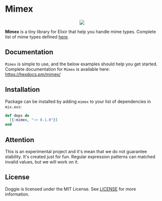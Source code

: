 # Mimex

<p align="center">
<a href="https://github.com/lk-geimfari/mimex/">
  <img src="https://raw.githubusercontent.com/lk-geimfari/mimex/master/logo.png">
</a>
</p>

**Mimex** is a tiny library for Elixir that help you handle mime types. Complete list of mime types defined [here](http://www.iana.org/assignments/media-types/media-types.xhtml).


## Documentation
`Mimex` is simple to use, and the below examples should help you get started. Complete documentation for `Mimex` is available here: https://hexdocs.pm/mimex/


## Installation

Package can be installed by adding `mimex` to your list of dependencies in `mix.exs`:

```elixir
def deps do
  [{:mimex, "~> 0.1.0"}]
end
```

## Attention
This is an experimental project and it's mean that we do not guarantee stability. It's created just for fun. Regular expression patterns can matched invalid values, but we will work on it.

## License
Doggie is licensed under the MIT License. See [LICENSE](https://github.com/lk-geimfari/mimex/blob/master/LICENSE) for more information.

